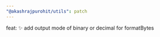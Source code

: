```yaml
---
"@akashrajpurohit/utils": patch
---
```


feat: :sparkles: add output mode of binary or decimal for formatBytes
